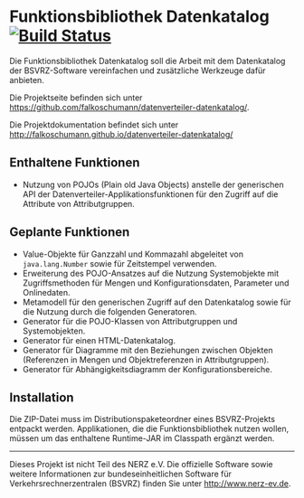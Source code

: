 Funktionsbibliothek Datenkatalog [![Build Status](https://travis-ci.org/falkoschumann/datenverteiler-datenkatalog.svg?branch=master)](https://travis-ci.org/falkoschumann/datenverteiler-datenkatalog)
================================

Die Funktionsbibliothek Datenkatalog soll die Arbeit mit dem Datenkatalog der
BSVRZ-Software vereinfachen und zusätzliche Werkzeuge dafür anbieten.

Die Projektseite befinden sich unter
https://github.com/falkoschumann/datenverteiler-datenkatalog/.

Die Projektdokumentation befindet sich unter
http://falkoschumann.github.io/datenverteiler-datenkatalog/


Enthaltene Funktionen
---------------------

  - Nutzung von POJOs (Plain old Java Objects) anstelle der generischen API der
    Datenverteiler-Applikationsfunktionen für den Zugriff auf die Attribute von
    Attributgruppen.


Geplante Funktionen
-------------------

  - Value-Objekte für Ganzzahl und Kommazahl abgeleitet von `java.lang.Number`
    sowie für Zeitstempel verwenden. 
  - Erweiterung des POJO-Ansatzes auf die Nutzung Systemobjekte mit
    Zugriffsmethoden für Mengen und Konfigurationsdaten, Parameter und
    Onlinedaten.
  - Metamodell für den generischen Zugriff auf den Datenkatalog sowie für die
    Nutzung durch die folgenden Generatoren.
  - Generator für die POJO-Klassen von Attributgruppen und Systemobjekten.
  - Generator für einen HTML-Datenkatalog.
  - Generator für Diagramme mit den Beziehungen zwischen Objekten (Referenzen in
    Mengen und Objektreferenzen in Attributgruppen).
  - Generator für Abhängigkeitsdiagramm der Konfigurationsbereiche.


Installation
------------

Die ZIP-Datei muss im Distributionspaketeordner eines BSVRZ-Projekts entpackt
werden. Applikationen, die die Funktionsbibliothek nutzen wollen, müssen um das
enthaltene Runtime-JAR im Classpath ergänzt werden.


---

Dieses Projekt ist nicht Teil des NERZ e.V. Die offizielle Software sowie
weitere Informationen zur bundeseinheitlichen Software für
Verkehrsrechnerzentralen (BSVRZ) finden Sie unter http://www.nerz-ev.de.
